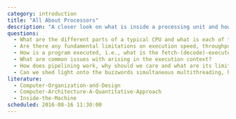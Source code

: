 ```yaml
---
category: introduction
title: "All About Processors"
description: "A closer look on what is inside a processing unit and how it works."
questions:
  - What are the different parts of a typical CPU and what is each of them responsible for?
  - Are there any fundamental limitations on execution speed, throughput and power consumption?
  - How is a program executed, i.e., what is the fetch-(decode)-execute-(write) loop, branching?
  - What are common issues with arising in the execution context?
  - How does pipelining work, why should we care and what are its limits?
  - Can we shed light onto the buzzwords simultaneous multithreading, hyperthreading, multitasking, superscalar architectures, SIMD and parallel computing and put them in context?
literature:
  - Computer-Organization-and-Design
  - Computer-Architecture-A-Quantitative-Approach
  - Inside-the-Machine
scheduled: 2016-08-16 11:30:00
---
```

